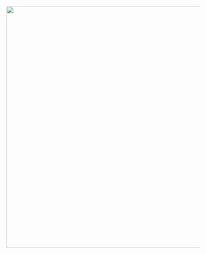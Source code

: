 <a href="https://www.telerik.com/kendo-react-ui/?utm_medium=referral&utm_source=npm&utm_campaign=kendo-ui-react-trial-npm-form&utm_content=banner" target="_blank">
<img width="631" src="https://www.telerik.com/kendo-react-ui/npm-banner.svg">
</a>
